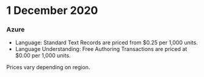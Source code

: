 # 1 December 2020

### Azure

- Language: Standard Text Records are priced from $0.25 per 1,000 units.
- Language Understanding: Free Authoring Transactions are priced at $0.00 per 1,000 units.

Prices vary depending on region.